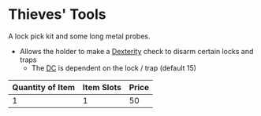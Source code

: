 # Thieves' Tools

A lock pick kit and some long metal probes.

- Allows the holder to make a [Dexterity](../../../../Player%20Characters/Chosen%20Statistics/Dexterity.md) check to disarm certain locks and traps
	- The [DC](../../../../Game%20Procedures/DC.md) is dependent on the lock / trap (default 15)

| Quantity of Item | Item Slots | Price |
| ---------------- | ---------- | ----- |
| 1                | 1          | 50    |
